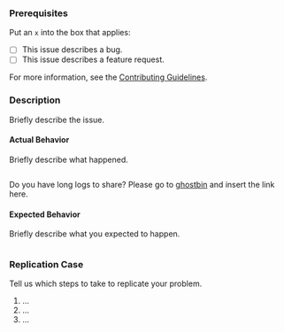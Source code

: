 ### Prerequisites

Put an `x` into the box that applies:

- [ ] This issue describes a bug.
- [ ] This issue describes a feature request.

For more information, see the [Contributing Guidelines](https://github.com/barundel/terraform-aws-iam/tree/master/CONTRIBUTING.md).

### Description

Briefly describe the issue.

#### Actual Behavior

Briefly describe what happened.

```
```

Do you have long logs to share? Please go to [ghostbin](https://ghostbin.co) and insert the link here.

#### Expected Behavior

Briefly describe what you expected to happen.

```
```

### Replication Case

Tell us which steps to take to replicate your problem.

1. ...
2. ...
3. ...
